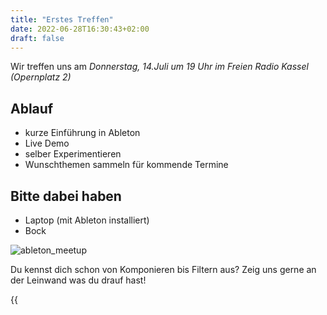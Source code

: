 ```yaml
---
title: "Erstes Treffen"
date: 2022-06-28T16:30:43+02:00
draft: false
---
```

Wir treffen uns am *Donnerstag, 14.Juli um 19 Uhr im Freien Radio Kassel (Opernplatz 2)*

## Ablauf
- kurze Einführung in Ableton
- Live Demo
- selber Experimentieren
- Wunschthemen sammeln für kommende Termine

## Bitte dabei haben
- Laptop (mit Ableton installiert)
- Bock

![ableton_meetup](/../ableton_meetup.png)

Du kennst dich schon von Komponieren bis Filtern aus? Zeig uns gerne an der Leinwand was du drauf hast!

{{<audio src="/posts/Live2.mp3" caption="Mein erster Track" >}}